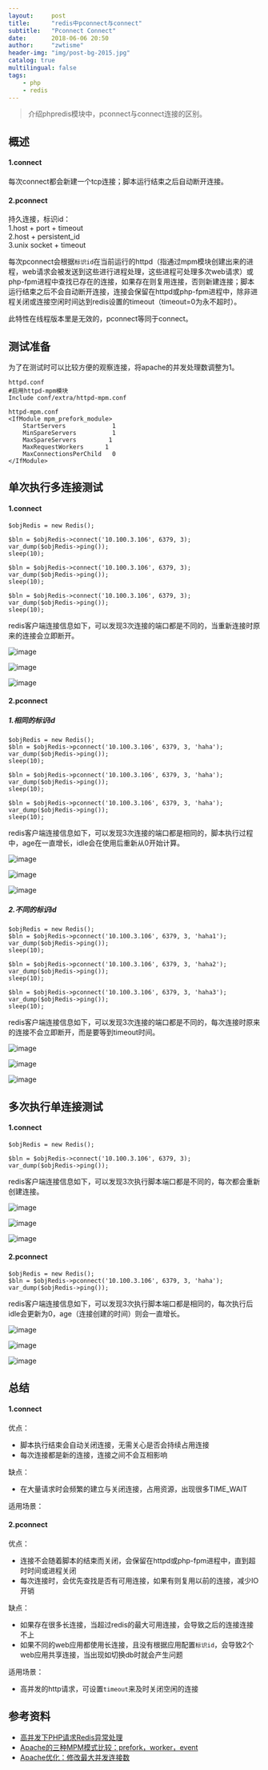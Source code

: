 ```yaml
---
layout:     post
title:      "redis中pconnect与connect"
subtitle:   "Pconnect Connect"
date:       2018-06-06 20:50
author:     "zwtisme"
header-img: "img/post-bg-2015.jpg"
catalog: true
multilingual: false
tags:
    - php
    - redis
---
```


> 介绍phpredis模块中，pconnect与connect连接的区别。

## 概述

#### 1.connect

<p>
每次connect都会新建一个tcp连接；脚本运行结束之后自动断开连接。
</p>

#### 2.pconnect

<p>
持久连接，标识id：<br>
1.host + port + timeout<br>
2.host + persistent_id<br>
3.unix socket + timeout
</p>

<p>
每次pconnect会根据<code>标识id</code>在当前运行的httpd（指通过mpm模块创建出来的进程，web请求会被发送到这些进行进程处理，这些进程可处理多次web请求）或php-fpm进程中查找已存在的连接，如果存在则复用连接，否则新建连接；脚本运行结束之后不会自动断开连接，连接会保留在httpd或php-fpm进程中，除非进程关闭或连接空闲时间达到redis设置的timeout（timeout=0为永不超时）。
</p>

<p>
此特性在线程版本里是无效的，pconnect等同于connect。
</p>

## 测试准备

<p>
为了在测试时可以比较方便的观察连接，将apache的并发处理数调整为1。
</p>

```
httpd.conf
#启用httpd-mpm模块
Include conf/extra/httpd-mpm.conf
```

```
httpd-mpm.conf
<IfModule mpm_prefork_module>
    StartServers             1
    MinSpareServers          1
    MaxSpareServers         1
    MaxRequestWorkers      1
    MaxConnectionsPerChild   0
</IfModule>
```


## 单次执行多连接测试

#### 1.connect

```
$objRedis = new Redis();

$bln = $objRedis->connect('10.100.3.106', 6379, 3);
var_dump($objRedis->ping());
sleep(10);

$bln = $objRedis->connect('10.100.3.106', 6379, 3);
var_dump($objRedis->ping());
sleep(10);

$bln = $objRedis->connect('10.100.3.106', 6379, 3);
var_dump($objRedis->ping());
sleep(10);
```

<p>
redis客户端连接信息如下，可以发现3次连接的端口都是不同的，当重新连接时原来的连接会立即断开。
</p>

![image]({{site.url}}img/2018-07-12-redis-pconnect-connect/20180712172317.png?raw=true)

![image]({{site.url}}img/2018-07-12-redis-pconnect-connect/20180712172356.png?raw=true)

![image]({{site.url}}img/2018-07-12-redis-pconnect-connect/20180712172449.png?raw=true)

#### 2.pconnect

##### 1.相同的标识id

```
$objRedis = new Redis();
$bln = $objRedis->pconnect('10.100.3.106', 6379, 3, 'haha');
var_dump($objRedis->ping());
sleep(10);

$bln = $objRedis->pconnect('10.100.3.106', 6379, 3, 'haha');
var_dump($objRedis->ping());
sleep(10);

$bln = $objRedis->pconnect('10.100.3.106', 6379, 3, 'haha');
var_dump($objRedis->ping());
sleep(10);
```

<p>
redis客户端连接信息如下，可以发现3次连接的端口都是相同的，脚本执行过程中，age在一直增长，idle会在使用后重新从0开始计算。
</p>

![image]({{site.url}}img/2018-07-12-redis-pconnect-connect/20180712173124.png?raw=true)

![image]({{site.url}}img/2018-07-12-redis-pconnect-connect/20180712173540.png?raw=true)

![image]({{site.url}}img/2018-07-12-redis-pconnect-connect/20180712173712.png?raw=true)

##### 2.不同的标识id

```
$objRedis = new Redis();
$bln = $objRedis->pconnect('10.100.3.106', 6379, 3, 'haha1');
var_dump($objRedis->ping());
sleep(10);

$bln = $objRedis->pconnect('10.100.3.106', 6379, 3, 'haha2');
var_dump($objRedis->ping());
sleep(10);

$bln = $objRedis->pconnect('10.100.3.106', 6379, 3, 'haha3');
var_dump($objRedis->ping());
sleep(10);
```

<p>
redis客户端连接信息如下，可以发现3次连接的端口都是不同的，每次连接时原来的连接不会立即断开，而是要等到timeout时间。
</p>

![image]({{site.url}}img/2018-07-12-redis-pconnect-connect/20180712174540.png?raw=true)

![image]({{site.url}}img/2018-07-12-redis-pconnect-connect/20180712174643.png?raw=true)

![image]({{site.url}}img/2018-07-12-redis-pconnect-connect/20180712174734.png?raw=true)

## 多次执行单连接测试

#### 1.connect

```
$objRedis = new Redis();

$bln = $objRedis->connect('10.100.3.106', 6379, 3);
var_dump($objRedis->ping());
```

<p>
redis客户端连接信息如下，可以发现3次执行脚本端口都是不同的，每次都会重新创建连接。
</p>

![image]({{site.url}}img/2018-07-12-redis-pconnect-connect/20180713172954.png?raw=true)

![image]({{site.url}}img/2018-07-12-redis-pconnect-connect/20180713173006.png?raw=true)

![image]({{site.url}}img/2018-07-12-redis-pconnect-connect/20180713173018.png?raw=true)

#### 2.pconnect

```
$objRedis = new Redis();
$bln = $objRedis->pconnect('10.100.3.106', 6379, 3, 'haha');
var_dump($objRedis->ping());
```

<p>
redis客户端连接信息如下，可以发现3次执行脚本端口都是相同的，每次执行后idle会更新为0，age（连接创建的时间）则会一直增长。
</p>

![image]({{site.url}}img/2018-07-12-redis-pconnect-connect/20180713155322.png?raw=true)

![image]({{site.url}}img/2018-07-12-redis-pconnect-connect/20180713155417.png?raw=true)

![image]({{site.url}}img/2018-07-12-redis-pconnect-connect/20180713155524.png?raw=true)

## 总结

#### 1.connect

<p>优点：</p>

- 脚本执行结束会自动关闭连接，无需关心是否会持续占用连接
- 每次连接都是新的连接，连接之间不会互相影响

<p>缺点：</p>

- 在大量请求时会频繁的建立与关闭连接，占用资源，出现很多TIME_WAIT



<p>适用场景：</p>



#### 2.pconnect

<p>优点：</p>

- 连接不会随着脚本的结束而关闭，会保留在httpd或php-fpm进程中，直到超时时间或进程关闭
- 每次连接时，会优先查找是否有可用连接，如果有则复用以前的连接，减少IO开销

<p>缺点：</p>

- 如果存在很多长连接，当超过redis的最大可用连接，会导致之后的连接连接不上
- 如果不同的web应用都使用长连接，且没有根据应用配置<code>标识id</code>，会导致2个web应用共享连接，当出现如切换db时就会产生问题


<p>适用场景：</p>

- 高并发的http请求，可设置<code>timeout</code>来及时关闭空闲的连接


## 参考资料

- [高并发下PHP请求Redis异常处理](https://blog.csdn.net/u013474436/article/details/53117463)
- [Apache的三种MPM模式比较：prefork，worker，event](http://blog.jobbole.com/91920/)
- [Apache优化：修改最大并发连接数](https://www.cnblogs.com/fazo/p/5588644.html)
